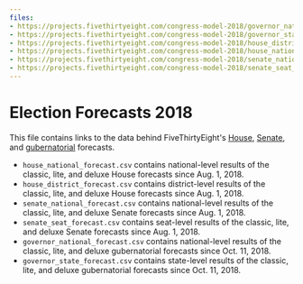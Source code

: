 ```yaml
---
files:
- https://projects.fivethirtyeight.com/congress-model-2018/governor_national_forecast.csv
- https://projects.fivethirtyeight.com/congress-model-2018/governor_state_forecast.csv
- https://projects.fivethirtyeight.com/congress-model-2018/house_district_forecast.csv
- https://projects.fivethirtyeight.com/congress-model-2018/house_national_forecast.csv
- https://projects.fivethirtyeight.com/congress-model-2018/senate_national_forecast.csv
- https://projects.fivethirtyeight.com/congress-model-2018/senate_seat_forecast.csv
---
```


# Election Forecasts 2018

This file contains links to the data behind FiveThirtyEight's [House](https://projects.fivethirtyeight.com/2018-midterm-election-forecast/house/?ex_cid=midterms-header), [Senate](https://projects.fivethirtyeight.com/2018-midterm-election-forecast/senate/), and [gubernatorial](https://projects.fivethirtyeight.com/2018-midterm-election-forecast/governor/?ex_cid=midterms-header) forecasts.

- `house_national_forecast.csv` contains national-level results of the classic, lite, and deluxe   House forecasts since Aug. 1, 2018.
- `house_district_forecast.csv` contains district-level results of the classic, lite, and deluxe   House forecasts since Aug. 1, 2018.
- `senate_national_forecast.csv` contains national-level results of the classic, lite, and deluxe   Senate forecasts since Aug. 1, 2018.
- `senate_seat_forecast.csv` contains seat-level results of the classic, lite, and deluxe Senate forecasts since Aug. 1, 2018.
- `governor_national_forecast.csv` contains national-level results of the classic, lite, and deluxe gubernatorial forecasts since Oct. 11, 2018.
- `governor_state_forecast.csv` contains state-level results of the classic, lite, and deluxe  gubernatorial forecasts since Oct. 11, 2018.

